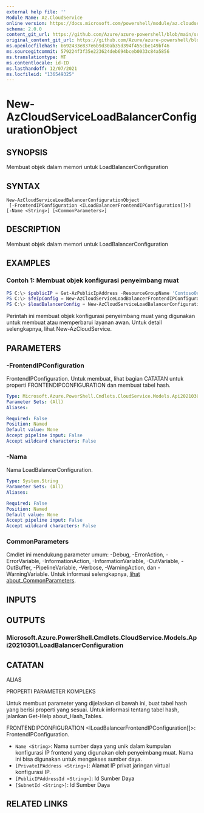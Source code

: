```yaml
---
external help file: ''
Module Name: Az.CloudService
online version: https://docs.microsoft.com/powershell/module/az.cloudservice/new-azcloudserviceloadbalancerconfigurationobject
schema: 2.0.0
content_git_url: https://github.com/Azure/azure-powershell/blob/main/src/CloudService/help/New-AzCloudServiceLoadBalancerConfigurationObject.md
original_content_git_url: https://github.com/Azure/azure-powershell/blob/main/src/CloudService/help/New-AzCloudServiceLoadBalancerConfigurationObject.md
ms.openlocfilehash: b692433e837e6b9d30ab35d394f455cbe149bf46
ms.sourcegitcommit: 579224f3f35e223624deb694bceb0033c84a5856
ms.translationtype: MT
ms.contentlocale: id-ID
ms.lasthandoff: 12/07/2021
ms.locfileid: "136549325"
---
```

# New-AzCloudServiceLoadBalancerConfigurationObject

## SYNOPSIS
Membuat objek dalam memori untuk LoadBalancerConfiguration

## SYNTAX

```
New-AzCloudServiceLoadBalancerConfigurationObject
 [-FrontendIPConfiguration <ILoadBalancerFrontendIPConfiguration[]>] [-Name <String>] [<CommonParameters>]
```

## DESCRIPTION
Membuat objek dalam memori untuk LoadBalancerConfiguration

## EXAMPLES

### Contoh 1: Membuat objek konfigurasi penyeimbang muat
```powershell
PS C:\> $publicIP = Get-AzPublicIpAddress -ResourceGroupName 'ContosoOrg' -Name 'ContosoPublicIP'
PS C:\> $feIpConfig = New-AzCloudServiceLoadBalancerFrontendIPConfigurationObject -Name 'ContosoFe' -PublicIPAddressId $publicIP.Id
PS C:\> $loadBalancerConfig = New-AzCloudServiceLoadBalancerConfigurationObject -Name 'ContosoLB' -FrontendIPConfiguration $feIpConfig
```

Perintah ini membuat objek konfigurasi penyeimbang muat yang digunakan untuk membuat atau memperbarui layanan awan.
Untuk detail selengkapnya, lihat New-AzCloudService.

## PARAMETERS

### -FrontendIPConfiguration
FrontendIPConfiguration.
Untuk membuat, lihat bagian CATATAN untuk properti FRONTENDIPCONFIGURATION dan membuat tabel hash.

```yaml
Type: Microsoft.Azure.PowerShell.Cmdlets.CloudService.Models.Api20210301.ILoadBalancerFrontendIPConfiguration[]
Parameter Sets: (All)
Aliases:

Required: False
Position: Named
Default value: None
Accept pipeline input: False
Accept wildcard characters: False
```

### -Nama
Nama LoadBalancerConfiguration.

```yaml
Type: System.String
Parameter Sets: (All)
Aliases:

Required: False
Position: Named
Default value: None
Accept pipeline input: False
Accept wildcard characters: False
```

### CommonParameters
Cmdlet ini mendukung parameter umum: -Debug, -ErrorAction, -ErrorVariable, -InformationAction, -InformationVariable, -OutVariable, -OutBuffer, -PipelineVariable, -Verbose, -WarningAction, dan -WarningVariable. Untuk informasi selengkapnya, [lihat about_CommonParameters](http://go.microsoft.com/fwlink/?LinkID=113216).

## INPUTS

## OUTPUTS

### Microsoft.Azure.PowerShell.Cmdlets.CloudService.Models.Api20210301.LoadBalancerConfiguration

## CATATAN

ALIAS

PROPERTI PARAMETER KOMPLEKS

Untuk membuat parameter yang dijelaskan di bawah ini, buat tabel hash yang berisi properti yang sesuai. Untuk informasi tentang tabel hash, jalankan Get-Help about_Hash_Tables.


FRONTENDIPCONFIGURATION <ILoadBalancerFrontendIPConfiguration[]>: FrontendIPConfiguration.
  - `Name <String>`: Nama sumber daya yang unik dalam kumpulan konfigurasi IP frontend yang digunakan oleh penyeimbang muat. Nama ini bisa digunakan untuk mengakses sumber daya.
  - `[PrivateIPAddress <String>]`: Alamat IP privat jaringan virtual konfigurasi IP.
  - `[PublicIPAddressId <String>]`: Id Sumber Daya
  - `[SubnetId <String>]`: Id Sumber Daya

## RELATED LINKS

